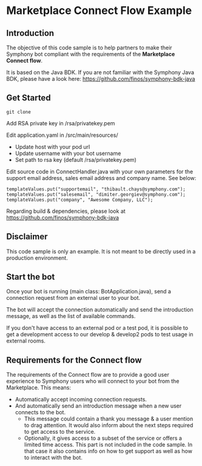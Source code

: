 # Marketplace Connect Flow Example
## Introduction
The objective of this code sample is to help partners to make their Symphony bot compliant with the requirements of the **Marketplace Connect flow**.

It is based on the Java BDK. If you are not familiar with the Symphony Java BDK, please have a look here: https://github.com/finos/symphony-bdk-java

## Get Started
```
git clone
```
Add RSA private key in /rsa/privatekey.pem

Edit application.yaml in /src/main/resources/
- Update host with your pod url
- Update username with your bot username
- Set path to rsa key (default /rsa/privatekey.pem)

Edit source code in ConnectHandler.java with your own parameters for the support email address, sales email address and company name. See below:
```
templateValues.put("supportemail", "thibault.chays@symphony.com");
templateValues.put("salesemail", "dimiter.georgiev@symphony.com");
templateValues.put("company", "Awesome Company, LLC");
```

Regarding build & dependencies, please look at https://github.com/finos/symphony-bdk-java

## Disclaimer
This code sample is only an example. It is not meant to be directly used in a production environment. 

## Start the bot
Once your bot is running (main class: BotApplication.java), send a connection request from an external user to your bot. 

The bot will accept the connection automatically and send the introduction message, as well as the list of available commands. 

If you don't have access to an external pod or a test pod, it is possible to get a development access to our develop & develop2 pods to test usage in external rooms.

## Requirements for the Connect flow
The requirements of the Connect flow are to provide a good user experience to Symphony users who will connect to your bot from the Marketplace.
This means:
- Automatically accept incoming connection requests.
- And automatically send an introduction message when a new user connects to the bot.
  - This message could contain a thank you message & a user mention to drag attention. It would also inform about the next steps required to get access to the service.
  - Optionally, it gives access to a subset of the service or offers a limited time access. This part is not included in the code sample. In that case it also contains info on how to get support as well as how to interact with the bot.
